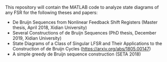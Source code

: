 This repository will contain the MATLAB code to analyze state diagrams of any FSR for the following theses and papers:

* De Bruijn Sequences from Nonlinear Feedback Shift Registers (Master thesis, April 2018, Xidian University)
* Several Constructions of de Bruijn Sequences (PhD thesis, December 2019, Xidian University)
* State Diagrams of a Class of Singular LFSR and Their Applications to the Construction of de Bruijn Cycles (https://arxiv.org/abs/1805.00147)
* A simple greedy de Bruijn sequence construction (SETA 2018)
